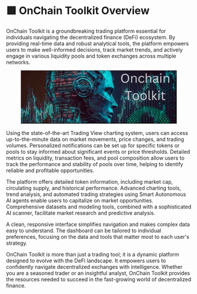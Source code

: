 # 🟪 OnChain Toolkit Overview

OnChain Toolkit is a groundbreaking trading platform essential for individuals navigating the decentralized finance (DeFi) ecosystem. By providing real-time data and robust analytical tools, the platform empowers users to make well-informed decisions, track market trends, and actively engage in various liquidity pools and token exchanges across multiple networks.

<figure><img src=".gitbook/assets/Screenshot 2024-04-26 at 18.24.48.png" alt=""><figcaption></figcaption></figure>

Using the state-of-the-art Trading View charting system, users can access up-to-the-minute data on market movements, price changes, and trading volumes. Personalized notifications can be set up for specific tokens or pools to stay informed about significant events or price thresholds. Detailed metrics on liquidity, transaction fees, and pool composition allow users to track the performance and stability of pools over time, helping to identify reliable and profitable opportunities.

The platform offers detailed token information, including market cap, circulating supply, and historical performance. Advanced charting tools, trend analysis, and automated trading strategies using Smart Autonomous AI agents enable users to capitalize on market opportunities. Comprehensive datasets and modeling tools, combined with a sophisticated AI scanner, facilitate market research and predictive analysis.

A clean, responsive interface simplifies navigation and makes complex data easy to understand. The dashboard can be tailored to individual preferences, focusing on the data and tools that matter most to each user's strategy.

OnChain Toolkit is more than just a trading tool; it is a dynamic platform designed to evolve with the DeFi landscape. It empowers users to confidently navigate decentralized exchanges with intelligence. Whether you are a seasoned trader or an insightful analyst, OnChain Toolkit provides the resources needed to succeed in the fast-growing world of decentralized finance.
